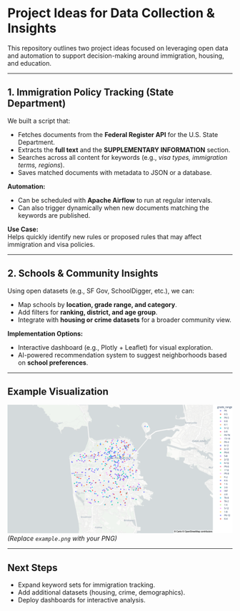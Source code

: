 # Project Ideas for Data Collection & Insights

This repository outlines two project ideas focused on leveraging open data and automation to support decision-making around immigration, housing, and education.

---

## 1. Immigration Policy Tracking (State Department)

We built a script that:
- Fetches documents from the **Federal Register API** for the U.S. State Department.  
- Extracts the **full text** and the **SUPPLEMENTARY INFORMATION** section.  
- Searches across all content for keywords (e.g., *visa types, immigration terms, regions*).  
- Saves matched documents with metadata to JSON or a database.  

**Automation:**  
- Can be scheduled with **Apache Airflow** to run at regular intervals.  
- Can also trigger dynamically when new documents matching the keywords are published.  

**Use Case:**  
Helps quickly identify new rules or proposed rules that may affect immigration and visa policies.

---

## 2. Schools & Community Insights

Using open datasets (e.g., SF Gov, SchoolDigger, etc.), we can:  
- Map schools by **location, grade range, and category**.  
- Add filters for **ranking, district, and age group**.  
- Integrate with **housing or crime datasets** for a broader community view.  

**Implementation Options:**  
- Interactive dashboard (e.g., Plotly + Leaflet) for visual exploration.  
- AI-powered recommendation system to suggest neighborhoods based on **school preferences**.  

---

## Example Visualization

![Example Map](newplot.png)  
*(Replace `example.png` with your PNG)*

---

## Next Steps
- Expand keyword sets for immigration tracking.  
- Add additional datasets (housing, crime, demographics).  
- Deploy dashboards for interactive analysis.  
